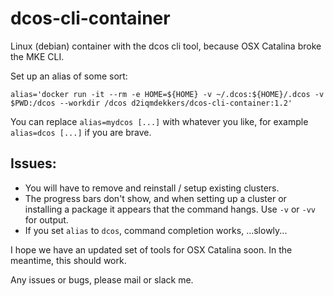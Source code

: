 # dcos-cli-container
Linux (debian) container with the dcos cli tool, because OSX Catalina broke the MKE CLI.

Set up an alias of some sort:

```alias='docker run -it --rm -e HOME=${HOME} -v ~/.dcos:${HOME}/.dcos -v $PWD:/dcos --workdir /dcos d2iqmdekkers/dcos-cli-container:1.2'```

You can replace `alias=mydcos [...]` with whatever you like, for example `alias=dcos [...]` if you are brave.

## Issues:
- You will have to remove and reinstall / setup existing clusters.
- The progress bars don't show, and when setting up a cluster or installing a package it appears that the command hangs. Use ```-v``` or ```-vv``` for output. 
- If you set `alias` to `dcos`, command completion works, ...slowly...

I hope we have an updated set of tools for OSX Catalina soon. In the meantime, this should work. 

Any issues or bugs, please mail or slack me. 

